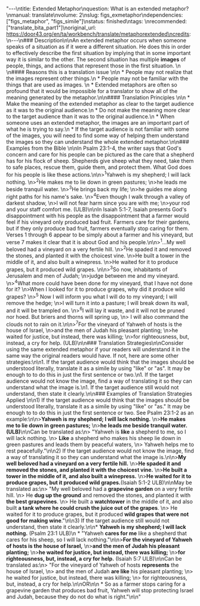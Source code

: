 "---\ntitle: Extended Metaphor\nquestion: What is an extended metaphor?\nmanual: translate\nvolume: 2\nslug: figs_exmetaphor\ndependencies:  [\"figs_metaphor\", \"figs_simile\"]\nstatus:  finished\ntags: \nrecommended: [\"translate_bita_part1\"]\noriginal_url: https://door43.org/en/ta/workbench/translate/metaphorextended\ncredits: \n---\n### Description\n\nAn extended metaphor occurs when someone speaks of a situation as if it were a different situation. He does this in order to effectively describe the first situation by implying that in some important way it is similar to the other. The second situation has multiple **images** of people, things, and actions that represent those in the first situation. \n \n#### Reasons this is a translation issue \n\n  * People may not realize that the images represent other things.\n  * People may not be familiar with the things that are used as images. \n  * Extended metaphors are often so profound that it would be impossible for a translator to show all of the meaning generated by the metaphor.\n\n#### Translation Principles  \n\n  * Make the meaning of the extended metaphor as clear to the target audience as it was to the original audience.\n  * Do not make the meaning more clear to the target audience than it was to the original audience.\n  * When someone uses an extended metaphor, the images are an important part of what he is trying to say.\n  * If the target audience is not familiar with some of the images, you will need to find some way of helping them understand the images so they can understand the whole extended metaphor.\n\n### Examples from the Bible \n\nIn Psalm 23:1-4, the writer says that God's concern and care for his people can be pictured as the care that a shepherd has for his flock of sheep. Shepherds give sheep what they need, take them to safe places, rescue them, guide them, and protect them. What God does for his people is like these actions.\n\n><sup>1</sup>Yahweh is my shepherd; I will lack nothing.  \n><sup>2</sup>He makes me to lie down in green pastures;  \n>he leads me beside tranquil water.  \n><sup>3</sup>He brings back my life;  \n>he guides me along right paths for his name's sake.  \n><sup>4</sup>Even though I walk through a valley of darkest shadow,  \n>I will not fear harm since you are with me;  \n>your rod and your staff comfort me. (ULB)\n\nIn Isaiah 5:1-7, Isaiah presents God's disappointment with his people as the disappointment that a farmer would feel if his vineyard only produced bad fruit. Farmers care for their gardens, but if they only produce bad fruit, farmers eventually stop caring for them. Verses 1 through 6 appear to be simply about a farmer and his vineyard, but verse 7 makes it clear that it is about God and his people.\n\n><sup>1</sup>...My well beloved had a vineyard on a very fertile hill.  \n><sup>2</sup>He spaded it and removed the stones, and planted it with the choicest vine.  \n>He built a tower in the middle of it, and also built a winepress.  \n>He waited for it to produce grapes, but it produced wild grapes.   \n\n><sup>3</sup>So now, inhabitants of Jerusalem and men of Judah;  \n>judge between me and my vineyard.  \n><sup>4</sup>What more could have been done for my vineyard, that I have not done for it?  \n>When I looked for it to produce grapes, why did it produce wild grapes?  \n><sup>5</sup> Now I will inform you what I will do to my vineyard; I will remove the hedge;  \n>I will turn it into a pasture; I will break down its wall, and it will be trampled on.  \n><sup>6</sup>I will lay it waste, and it will not be pruned nor hoed. But briers and thorns will spring up,  \n> I will also command the clouds not to rain on it.\n\n><sup>7</sup>For the vineyard of Yahweh of hosts is the house of Israel,  \n>and the men of Judah his pleasant planting;  \n>he waited for justice, but instead, there was killing;  \n>for righteousness, but, instead, a cry for help. (ULB)\n\n### Translation Strategies\n\nConsider using the same extended metaphor if your readers will understand it in the same way the original readers would have.  If not, here are some other strategies:\n\n1. If the target audience would think that the images should be understood literally, translate it as a simile by using \"like\" or \"as\". It may be enough to to do this in just the first sentence or two.\n1. If the target audience would not know the image, find a way of translating it so they can understand what the image is.\n1. If the target audience still would not understand, then state it clearly.\n\n### Examples of Translation Strategies Applied \n\n1)  If the target audience would think that the images should be understood literally, translate it as a simile by using \"like\" or \"as.\" It may be enough to to do this in just the first sentence or two.  See Psalm 23:1-2 as an example:\n\n>**Yahweh is my shepherd; I will lack nothing.**  \n>**He makes me to lie down in green pastures;**  \n>**he leads me beside tranquil water. (ULB)**\n\nCan be translated as:\n> \"Yahweh is __like__ a shepherd to me, so I will lack nothing.  \n> __Like__ a shepherd who makes his sheep lie down in green pastures and leads them by peaceful waters,  \n> Yahweh helps me to rest peacefully.\"\n\n2)  If the target audience would not know the image, find a way of translating it so they can understand what the image is.\n\n>**My well beloved had a vineyard on a very fertile hill.**  \n>**He spaded it and removed the stones, and planted it with the choicest vine.**  \n>**He built a tower in the middle of it, and also built a winepress.**  \n>**He waited for it to produce grapes, but it produced wild grapes.**(Isaiah 5:1-2 ULB)\n\nMay be translated as:\n> \"My well beloved had a __grapevine garden__ on a very fertile hill.  \n> He __dug up the ground__ and removed the stones, and planted it with __the best grapevines__.  \n> He built a __watchtower__ in the middle of it, and also built __a tank where he could crush the juice out of the grapes__.  \n> He waited for it to produce grapes, but it produced __wild grapes that were not good for making wine__.\"\n\n3)  If the target audience still would not understand, then state it clearly.\n\n* **Yahweh is my shepherd; I will lack nothing.** (Psalm 23:1 ULB)\n    * \"Yahweh __cares for me__ like a shepherd that cares for his sheep, so I will lack nothing.\"\n\n>**For the vineyard of Yahweh of hosts is the house of Israel,**  \n>**and the men of Judah his pleasant planting;**  \n>**he waited for justice, but instead, there was killing;**  \n>**for righteousness, but, instead, a cry for help.** (Isaiah 5:7 ULB)\n\nCan be translated as:\n> \"For the vineyard of Yahweh of hosts __represents__ the house of Israel,  \n> and the men of Judah __are like__ his pleasant planting;  \n> he waited for justice, but instead, there was killing;  \n> for righteousness, but, instead, a cry for help.\n\nOR\n\n  * So as a farmer stops caring for a grapevine garden that produces bad fruit, Yahweh will stop protecting Israel and Judah, because they do not do what is right.\"\n\n"

